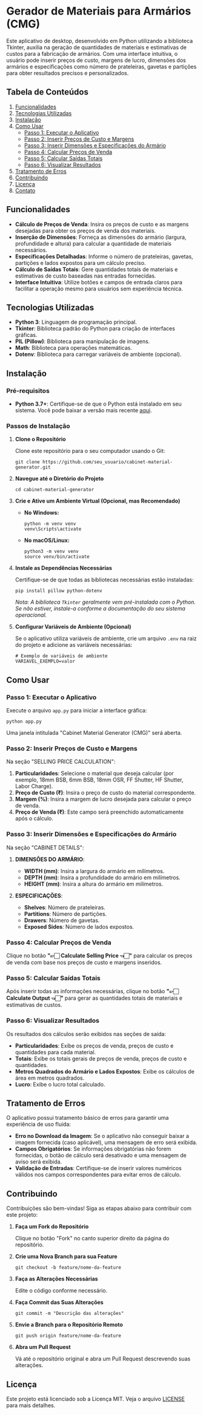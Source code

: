 # Gerador de Materiais para Armários (CMG)

Este aplicativo de desktop, desenvolvido em Python utilizando a biblioteca Tkinter, auxilia na geração de quantidades de materiais e estimativas de custos para a fabricação de armários. Com uma interface intuitiva, o usuário pode inserir preços de custo, margens de lucro, dimensões dos armários e especificações como número de prateleiras, gavetas e partições para obter resultados precisos e personalizados.

## Tabela de Conteúdos

1. [Funcionalidades](#funcionalidades)
2. [Tecnologias Utilizadas](#tecnologias-utilizadas)
3. [Instalação](#instalação)
4. [Como Usar](#como-usar)
    - [Passo 1: Executar o Aplicativo](#passo-1-executar-o-aplicativo)
    - [Passo 2: Inserir Preços de Custo e Margens](#passo-2-inserir-preços-de-custo-e-margens)
    - [Passo 3: Inserir Dimensões e Especificações do Armário](#passo-3-inserir-dimensões-e-especificações-do-armário)
    - [Passo 4: Calcular Preços de Venda](#passo-4-calcular-preços-de-venda)
    - [Passo 5: Calcular Saídas Totais](#passo-5-calcular-saídas-totais)
    - [Passo 6: Visualizar Resultados](#passo-6-visualizar-resultados)
5. [Tratamento de Erros](#tratamento-de-erros)
6. [Contribuindo](#contribuindo)
7. [Licença](#licença)
8. [Contato](#contato)

## Funcionalidades

- **Cálculo de Preços de Venda**: Insira os preços de custo e as margens desejadas para obter os preços de venda dos materiais.
- **Inserção de Dimensões**: Forneça as dimensões do armário (largura, profundidade e altura) para calcular a quantidade de materiais necessários.
- **Especificações Detalhadas**: Informe o número de prateleiras, gavetas, partições e lados expostos para um cálculo preciso.
- **Cálculo de Saídas Totais**: Gere quantidades totais de materiais e estimativas de custo baseadas nas entradas fornecidas.
- **Interface Intuitiva**: Utilize botões e campos de entrada claros para facilitar a operação mesmo para usuários sem experiência técnica.

## Tecnologias Utilizadas

- **Python 3**: Linguagem de programação principal.
- **Tkinter**: Biblioteca padrão do Python para criação de interfaces gráficas.
- **PIL (Pillow)**: Biblioteca para manipulação de imagens.
- **Math**: Biblioteca para operações matemáticas.
- **Dotenv**: Biblioteca para carregar variáveis de ambiente (opcional).

## Instalação

### Pré-requisitos

- **Python 3.7+**: Certifique-se de que o Python está instalado em seu sistema. Você pode baixar a versão mais recente [aqui](https://www.python.org/downloads/).

### Passos de Instalação

1. **Clone o Repositório**

   Clone este repositório para o seu computador usando o Git:

   ```
   git clone https://github.com/seu_usuario/cabinet-material-generator.git
   ```

2. **Navegue até o Diretório do Projeto**

   ```
   cd cabinet-material-generator
   ```

3. **Crie e Ative um Ambiente Virtual (Opcional, mas Recomendado)**

   - **No Windows:**

     ```
     python -m venv venv
     venv\Scripts\activate
     ```

   - **No macOS/Linux:**

     ```
     python3 -m venv venv
     source venv/bin/activate
     ```

4. **Instale as Dependências Necessárias**

   Certifique-se de que todas as bibliotecas necessárias estão instaladas:

   ```
   pip install pillow python-dotenv
   ```

   *Nota: A biblioteca `Tkinter` geralmente vem pré-instalada com o Python. Se não estiver, instale-a conforme a documentação do seu sistema operacional.*

5. **Configurar Variáveis de Ambiente (Opcional)**

   Se o aplicativo utiliza variáveis de ambiente, crie um arquivo `.env` na raiz do projeto e adicione as variáveis necessárias:

   ```
   # Exemplo de variáveis de ambiente
   VARIAVEL_EXEMPLO=valor
   ```

## Como Usar

### Passo 1: Executar o Aplicativo

Execute o arquivo `app.py` para iniciar a interface gráfica:

```
python app.py
```

Uma janela intitulada "Cabinet Material Generator (CMG)" será aberta.

### Passo 2: Inserir Preços de Custo e Margens

Na seção "SELLING PRICE CALCULATION":

1. **Particularidades**: Selecione o material que deseja calcular (por exemplo, 18mm BSB, 6mm BSB, 18mm OSR, FF Shutter, HF Shutter, Labor Charge).
2. **Preço de Custo (₹)**: Insira o preço de custo do material correspondente.
3. **Margem (%)**: Insira a margem de lucro desejada para calcular o preço de venda.
4. **Preço de Venda (₹)**: Este campo será preenchido automaticamente após o cálculo.

### Passo 3: Inserir Dimensões e Especificações do Armário

Na seção "CABINET DETAILS":

1. **DIMENSÕES DO ARMÁRIO**:
   - **WIDTH (mm)**: Insira a largura do armário em milímetros.
   - **DEPTH (mm)**: Insira a profundidade do armário em milímetros.
   - **HEIGHT (mm)**: Insira a altura do armário em milímetros.

2. **ESPECIFICAÇÕES**:
   - **Shelves**: Número de prateleiras.
   - **Partitions**: Número de partições.
   - **Drawers**: Número de gavetas.
   - **Exposed Sides**: Número de lados expostos.

### Passo 4: Calcular Preços de Venda

Clique no botão **"👉🏻 Calculate Selling Price 👈🏻"** para calcular os preços de venda com base nos preços de custo e margens inseridos.

### Passo 5: Calcular Saídas Totais

Após inserir todas as informações necessárias, clique no botão **"👉🏻 Calculate Output 👈🏻"** para gerar as quantidades totais de materiais e estimativas de custos.

### Passo 6: Visualizar Resultados

Os resultados dos cálculos serão exibidos nas seções de saída:

- **Particularidades**: Exibe os preços de venda, preços de custo e quantidades para cada material.
- **Totais**: Exibe os totais gerais de preços de venda, preços de custo e quantidades.
- **Metros Quadrados do Armário e Lados Expostos**: Exibe os cálculos de área em metros quadrados.
- **Lucro**: Exibe o lucro total calculado.

## Tratamento de Erros

O aplicativo possui tratamento básico de erros para garantir uma experiência de uso fluida:

- **Erro no Download da Imagem**: Se o aplicativo não conseguir baixar a imagem fornecida (caso aplicável), uma mensagem de erro será exibida.
- **Campos Obrigatórios**: Se informações obrigatórias não forem fornecidas, o botão de cálculo será desativado e uma mensagem de aviso será exibida.
- **Validação de Entradas**: Certifique-se de inserir valores numéricos válidos nos campos correspondentes para evitar erros de cálculo.

## Contribuindo

Contribuições são bem-vindas! Siga as etapas abaixo para contribuir com este projeto:

1. **Faça um Fork do Repositório**

   Clique no botão "Fork" no canto superior direito da página do repositório.

2. **Crie uma Nova Branch para sua Feature**

   ```
   git checkout -b feature/nome-da-feature
   ```

3. **Faça as Alterações Necessárias**

   Edite o código conforme necessário.

4. **Faça Commit das Suas Alterações**

   ```
   git commit -m "Descrição das alterações"
   ```

5. **Envie a Branch para o Repositório Remoto**

   ```
   git push origin feature/nome-da-feature
   ```

6. **Abra um Pull Request**

   Vá até o repositório original e abra um Pull Request descrevendo suas alterações.

## Licença

Este projeto está licenciado sob a Licença MIT. Veja o arquivo [LICENSE](LICENSE) para mais detalhes.
